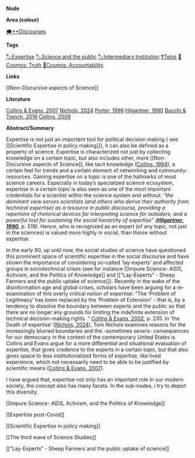 **Node**

**Area (colour)**

[🗯️**Discourses](https://lean-sphynx-49b.notion.site/Discourses-ab06ed1436054e5b9bf0c0af92149114?pvs=21)

**Tags**

[🏷️Expertise](https://lean-sphynx-49b.notion.site/Expertise-ede1853057274e1b81d6516e2639ce23?pvs=21) [🏷️Science and the public](https://lean-sphynx-49b.notion.site/Science-and-the-public-0e97862561e84379a6fa9cf93b90ab2b?pvs=21) [🏷️Intermediary Institution](https://lean-sphynx-49b.notion.site/Intermediary-Institution-6677721ce7ac4a85a994f28d7345213d?pvs=21) [❓Telos](https://lean-sphynx-49b.notion.site/Telos-11587210186680608bc3ecc5d1ba5772?pvs=21) [🌌Cosmos: Truth](https://lean-sphynx-49b.notion.site/Cosmos-Truth-af34d1903e934f1b989baa138fdfecc6?pvs=21) [🌌Cosmos: Accountability](https://lean-sphynx-49b.notion.site/Cosmos-Accountability-d4c5602b14234f37b493f1133e177038?pvs=21)

**Links**

[[Non-Discursive aspects of Science]]

**Literature**

[Collins & Evans, 2007](https://lean-sphynx-49b.notion.site/Collins-Evans-2007-96ae6459d3ec4cc69766ab70507ba568?pvs=21) [Nichols, 2024](https://lean-sphynx-49b.notion.site/Nichols-2024-2163faf0e68642bdbf66be799693a0db?pvs=21) [Porter, 1996](https://lean-sphynx-49b.notion.site/Porter-1996-95c1505e72d740c2a0637fb9d17c21ee?pvs=21) [Hilgartner, 1990](https://lean-sphynx-49b.notion.site/Hilgartner-1990-eca5a736eb13469b99438fee92a79e60?pvs=21) [Bucchi & Trench, 2016](https://lean-sphynx-49b.notion.site/Bucchi-Trench-2016-45727911e88d4733b648c17a1dd74fc5?pvs=21) [Collins, 2009](https://lean-sphynx-49b.notion.site/Collins-2009-bfe2475dcf1d44d38af0a1c88cd810a3?pvs=21)

  

**Abstract/Summary**

Expertise is not just an important tool for political decision making ( see [[Scientific Expertise in policy making]]), it can also be defined as a property of science. Expertise is characterized not just by collecting knowledge on a certain topic, but also includes other, more [[Non-Discursive aspects of Science]], like tacit knowledge ([Collins, 1994](https://lean-sphynx-49b.notion.site/Collins-1994-9f631ec5222c4cdb94627724d03f4633?pvs=21)), a certain feel for trends and a certain element of networking and community-resources. Gaining expertise on a topic is one of the hallmarks of most science careers. Especially in today’s specialized science ecosystem, expertise in a certain topic is also seen as one of the most important credentials for a scientist within the science system and without: _“_the dominant view serves scientists (and others who derive their authority from technical expertise) as a resource in public discourse, providing a repertoire of rhetorical devices for interpreting science for outsiders, and a powerful tool for sustaining the social hierarchy of expertise_” (__[Hilgartner, 1990](https://lean-sphynx-49b.notion.site/Hilgartner-1990-eca5a736eb13469b99438fee92a79e60?pvs=21)__, p. 519)._ Hence, who is recognized as an expert (of any topic, not just in the sciences) is valued more highly in social, than thiose without expertise.

In the early 80, up until now, the social studies of science have questioned this prominent space of scientific expertise in the social discourse and have shown the importance of considering so-called ‘lay-experts’ and affected groups in sociotechnical crises (see for instance [[Impure Science- AIDS, Activism, and the Politics of Knowledge]] and [[“Lay-Experts” - Sheep Farmers and the public uptake of science]]). Recently in the wake of the disinformation age and global crises, scholars have been arguing for a re-examination of this overly critical notion of expertise: “The ‘Problem of Legitimacy’ has been replaced by the ‘Problem of Extension' - that is, by a tendency to dissolve the boundary between experts and the public so that there are no longer any grounds for limiting the indefinite extension of technical decision-making rights. “ [Collins & Evans, 2002](https://lean-sphynx-49b.notion.site/Collins-Evans-2002-11a8721018668142a12dfa17bdd01cf7?pvs=21), p. 235. In ‘the Death of expertise’ ([Nichols, 2024](https://lean-sphynx-49b.notion.site/Nichols-2024-2163faf0e68642bdbf66be799693a0db?pvs=21)), Tom Nichols examines reasons for the increasingly blurred boundaries and the -sometimes severs- consequences for our democracy in the context of the contemporary United States is Collins and Evans argue for a more differential and situational evaluation of expertise, that gives credence to the experts in a certain topic, but that also gives space to less institutionalized forms of expertise, like lived experience, which not necessarily need to be able to be justified by scientific means ([Collins & Evans, 2007](https://lean-sphynx-49b.notion.site/Collins-Evans-2007-96ae6459d3ec4cc69766ab70507ba568?pvs=21)).

I have argued that, expertise not only has an important role in our modern society, the concept also has many facets. In the sub-nodes, i try to depict this diversity.

  

[[Impure Science- AIDS, Activism, and the Politics of Knowledge]]

[[Expertise post-Covid]]

[[Scientific Expertise in policy making]]

[[The third wave of Science Studies]]

[[“Lay-Experts” - Sheep Farmers and the public uptake of science]]